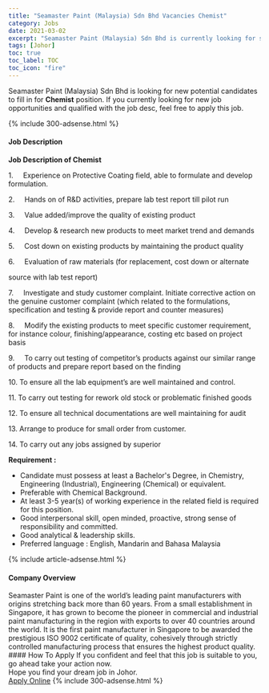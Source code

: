 ```yaml
---
title: "Seamaster Paint (Malaysia) Sdn Bhd Vacancies Chemist" 
category: Jobs 
date: 2021-03-02 
excerpt: "Seamaster Paint (Malaysia) Sdn Bhd is currently looking for suitable person to fill in the Chemist which based in Johor" 
tags: [Johor] 
toc: true 
toc_label: TOC 
toc_icon: "fire" 
--- 
```


<p>Seamaster Paint (Malaysia) Sdn Bhd is looking for new potential candidates to fill in for <b>Chemist</b> position. If you currently looking for new job opportunities and qualified with the job desc, feel free to apply this job.
</p>{% include 300-adsense.html %} 
<div><div><h4>Job Description</h4></div><div><div><span><div><p><strong>Job Description of Chemist</strong></p><p>1.&#160;&#160;&#160;&#160;&#160;Experience on Protective Coating field, able to formulate and develop formulation.</p><p>2.&#160;&#160;&#160;&#160;&#160;Hands on of R&amp;D activities, prepare lab test report till pilot run</p><p>3.&#160;&#160;&#160;&#160;&#160;Value added/improve the quality of existing product</p><p>4.&#160;&#160;&#160;&#160;&#160;Develop &amp; research new products to meet market trend and demands</p><p>5.&#160;&#160;&#160;&#160;&#160;Cost down on existing products by maintaining the product quality</p><p>6.&#160;&#160;&#160;&#160;&#160;Evaluation of raw materials (for replacement, cost down or alternate</p><p>source with lab test report)</p><p>7.&#160;&#160;&#160;&#160;&#160;Investigate and study customer complaint. Initiate corrective action on the genuine customer complaint (which related to the formulations, specification and testing &amp; provide report and counter measures)</p><p>8.&#160;&#160;&#160;&#160;&#160;Modify the existing products to meet specific customer requirement, for instance colour, finishing/appearance, costing etc based on project basis</p><p>9.&#160;&#160;&#160;&#160;&#160;To carry out testing of competitor&#8217;s products against our similar range of products and prepare report based on the finding</p><p>10.&#160;To ensure all the lab equipment&#8217;s are well maintained and control.</p><p>11.&#160;To carry out testing for rework old stock or problematic finished goods</p><p>12.&#160;To ensure all technical documentations are well maintaining for audit</p><p>13.&#160;Arrange to produce for small order from customer.</p><p>14.&#160;To carry out any jobs assigned by superior</p><p><strong>Requirement :</strong></p><ul><li>Candidate must possess at least a Bachelor's Degree, in Chemistry, Engineering (Industrial), Engineering (Chemical) or equivalent.</li><li>Preferable with Chemical Background.</li><li>At least 3-5 year(s) of working experience in the related field is required for this position.</li><li>Good interpersonal skill, open minded, proactive, strong sense of responsibility and committed.</li><li>Good analytical &amp; leadership skills.</li><li>Preferred language : English,&#160;Mandarin and Bahasa Malaysia</li></ul></div></span></div></div></div> 
{% include article-adsense.html %} 
<div><div><h4>Company Overview</h4></div><div><div><span><div><div>Seamaster Paint is one of the world&#8217;s leading paint manufacturers with origins stretching back more than 60 years. From a small establishment in Singapore, it has grown to become the pioneer in commercial and industrial paint manufacturing in the region with exports to over 40 countries around the world. It is the first paint manufacturer in Singapore to be awarded the prestigious ISO 9002 certificate of quality, cohesively through strictly controlled manufacturing process that ensures the highest product quality.</div></div></span></div></div></div> 
#### How To Apply 
If you confident and feel that this job is suitable to you, go ahead take your action now. <br/> 
Hope you find your dream job in Johor. <br/> 
<a href="https://www.jobstreet.com.my/en/job/chemist-4494527?jobId=jobstreet-my-job-4494527&" class="btn btn--info" target="_blank" rel="nofollow noopenner">Apply Online</a> 
{% include 300-adsense.html %} 
